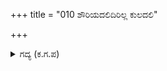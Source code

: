 +++
title = "010 ಶೌರಿಯದಲಿದಿರಿಲ್ಲ ಕುಲದಲಿ"

+++

<details><summary>ಗದ್ಯ (ಕ.ಗ.ಪ) </summary>

10. ಪರಾಕ್ರಮದಲ್ಲಿ ನಿನಗೆ ಎದುರಿಲ್ಲ ಕುಲದಲ್ಲಿ ಸೂರ್ಯನ ಮಗ. ಒಡ ಹುಟ್ಟಿದವರು ಐದು ಜನರು ಪಾಂಡುಪುತ್ರರು. ಕರ್ಣಾ ! ನಿನ್ನ ವೈಭವಕ್ಕೆ ಯಾರು ಸಮ ? ನಡೆ ನಡೆ ಭೂಪಾಲಕನಾಗು, ನೀನಿರಲು ಎರಡು ಗುಂಪುಗಳಿಗೂ ಹಗೆತನ ಮುಂದೆ ಇಲ್ಲ ಎಂದನು ಕೃಷ್ಣ.
</details>
